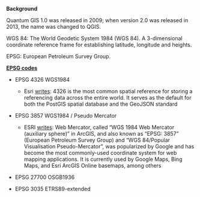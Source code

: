 **Background**

Quantum GIS 1.0 was released in 2009; when version 2.0 was released in 2013, the name was changed to QGIS.

WGS 84: The World Geodetic System 1984 (WGS 84). A 3-dimensional coordinate reference frame for establishing latitude, longitude and heights.

EPSG:  European Petroleum Survey Group. 

**[EPSG codes](https://epsg.io)**

- EPSG 4326   WGS1984
  - Esri [writes](https://developers.arcgis.com/documentation/spatial-references/): 4326 is the most common spatial reference for storing a referencing data across the entire world. It serves as the default for both the PostGIS spatial database and the GeoJSON standard

- EPSG 3857   WGS1984 / Pseudo Mercator
  - ESRI [writes](https://www.esri.com/arcgis-blog/products/arcgis-solutions/defense/what-does-the-nga-web-mercator-advisory-mean-for-esri-defense-and-intelligence-users): Web Mercator, called “WGS 1984 Web Mercator (auxiliary sphere)” in ArcGIS, and also known as “EPSG: 3857” (European Petroleum Survey Group) and “WGS 84/Popular Visualisation Pseudo-Mercator”, was popularized by Google and has become the most commonly-used coordinate system for web mapping applications. It is currently used by Google Maps, Bing Maps, and Esri ArcGIS Online basemaps, among others

- EPSG 27700  OSGB1936

- EPSG 3035   ETRS89-extended
